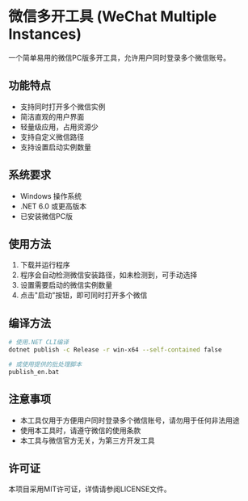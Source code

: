 # 微信多开工具 (WeChat Multiple Instances)

一个简单易用的微信PC版多开工具，允许用户同时登录多个微信账号。

## 功能特点

- 支持同时打开多个微信实例
- 简洁直观的用户界面
- 轻量级应用，占用资源少
- 支持自定义微信路径
- 支持设置启动实例数量

## 系统要求

- Windows 操作系统
- .NET 6.0 或更高版本
- 已安装微信PC版

## 使用方法

1. 下载并运行程序
2. 程序会自动检测微信安装路径，如未检测到，可手动选择
3. 设置需要启动的微信实例数量
4. 点击"启动"按钮，即可同时打开多个微信

## 编译方法

```bash
# 使用.NET CLI编译
dotnet publish -c Release -r win-x64 --self-contained false

# 或使用提供的批处理脚本
publish_en.bat
```

## 注意事项

- 本工具仅用于方便用户同时登录多个微信账号，请勿用于任何非法用途
- 使用本工具时，请遵守微信的使用条款
- 本工具与微信官方无关，为第三方开发工具

## 许可证

本项目采用MIT许可证，详情请参阅LICENSE文件。